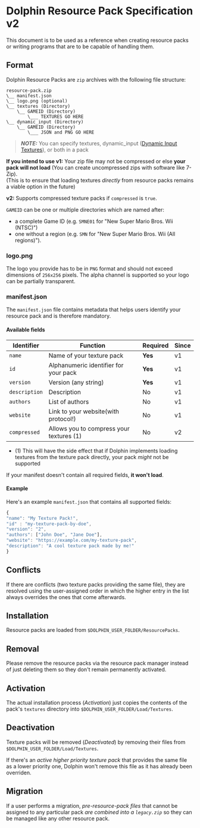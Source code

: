# Dolphin Resource Pack Specification v2

This document is to be used as a reference when creating resource packs or writing programs that are to be capable of handling them.

## Format
Dolphin Resource Packs are ``zip`` archives with the following file structure:

```
resource-pack.zip
\__ manifest.json
\__ logo.png (optional)
\__ textures (Directory)
    \__ GAMEID (Directory)
        \___ TEXTURES GO HERE
\__ dynamic_input (Directory)
    \__ GAMEID (Directory)
        \___ JSON and PNG GO HERE
```
> **_NOTE:_**  You can specify textures, dynamic_input ([Dynamic Input Textures](DynamicInputTextures.md)), or both in a pack

**If you intend to use v1:** Your zip file may not be compressed or else **your pack will not load** (You can create uncompressed zips with software like 7-Zip).  
(This is to ensure that loading textures *directly* from resource packs remains a viable option in the future)  

**v2:** Supports compressed texture packs if ``compressed`` is ``true``.

``GAMEID`` can be one or multiple directories which are named after:
* a complete Game ID (e.g. ``SMNE01`` for "New Super Mario Bros. Wii (NTSC)")
* one without a region (e.g. ``SMN`` for "New Super Mario Bros. Wii (All regions)").


### logo.png

The logo you provide has to be in ``PNG`` format and should not exceed dimensions of ``256x256`` pixels.
The alpha channel is supported so your logo can be partially transparent.

### manifest.json

The ``manifest.json`` file contains metadata that helps users identify your resource pack and is therefore mandatory.

#### Available fields

|Identifier     |Function                                 |Required | Since |
|---------------|-----------------------------------------|---------|-------|
|``name``       | Name of your texture pack               | **Yes** | v1    |
|``id``         | Alphanumeric identifier for your pack   | **Yes** | v1    |
|``version``    | Version (any string)                    | **Yes** | v1    |
|``description``| Description                             | No      | v1    |
|``authors``    | List of authors                         | No      | v1    |
|``website``    | Link to your website(with protocol!)    | No      | v1    |
|``compressed`` | Allows you to compress your textures (1)| No      | v2    |

* (1) This will have the side effect that if Dolphin implements loading textures from the texture pack directly, your pack *might* not be supported

If your manifest doesn't contain all required fields, **it won't load**.

#### Example

Here's an example ``manifest.json`` that contains all supported fields:

```js
{
"name": "My Texture Pack!",
"id" : "my-texture-pack-by-doe",
"version": "2",
"authors": ["John Doe", "Jane Doe"],
"website": "https://example.com/my-texture-pack",
"description": "A cool texture pack made by me!"
}
```

## Conflicts

If there are conflicts (two texture packs providing the same file), they are resolved using the user-assigned order in which the higher entry in the list always overrides the ones that come afterwards.

## Installation

Resource packs are loaded from ``$DOLPHIN_USER_FOLDER/ResourcePacks``.

## Removal

Please remove the resource packs via the resource pack manager instead of just deleting them so they don't remain permanently activated.

## Activation

The actual installation process (*Activation*) just copies the contents of the pack's ``textures`` directory into ``$DOLPHIN_USER_FOLDER/Load/Textures``.

## Deactivation

Texture packs will be removed (*Deactivated*) by removing their files from ``$DOLPHIN_USER_FOLDER/Load/Textures``.

If there's an *active higher priority texture pack* that provides the same file as a lower priority one, Dolphin won't remove this file as it has already been overriden.

## Migration

If a user performs a migration, *pre-resource-pack files* that cannot be assigned to any particular pack *are combined into a ``legacy.zip``* so they can be managed like any other resource pack.
